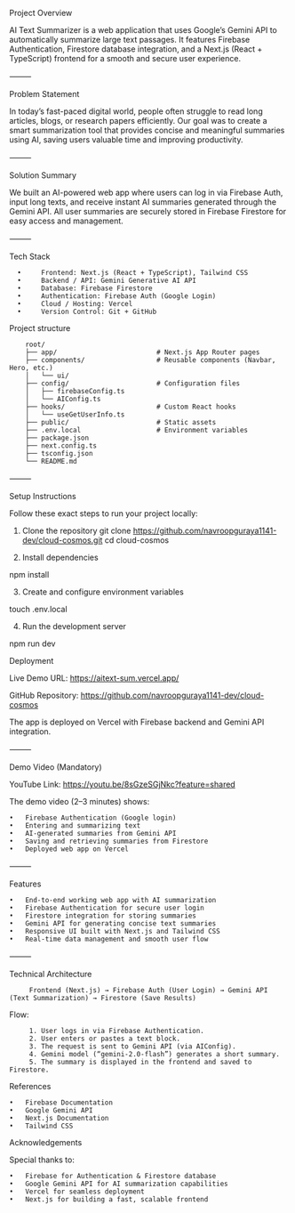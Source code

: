 Project Overview


  AI Text Summarizer is a web application that uses Google’s Gemini API to automatically summarize large text passages.
  It features Firebase Authentication, Firestore database integration, and a Next.js (React + TypeScript) frontend for a smooth and secure user experience.

⸻

Problem Statement

In today’s fast-paced digital world, people often struggle to read long articles, blogs, or research papers efficiently.
Our goal was to create a smart summarization tool that provides concise and meaningful summaries using AI, saving users valuable time and improving productivity.

⸻

Solution Summary


We built an AI-powered web app where users can log in via Firebase Auth, input long texts, and receive instant AI summaries generated through the Gemini API.
All user summaries are securely stored in Firebase Firestore for easy access and management.

⸻

Tech Stack

	  •	    Frontend: Next.js (React + TypeScript), Tailwind CSS
	  •  	Backend / API: Gemini Generative AI API
	  • 	Database: Firebase Firestore
	  • 	Authentication: Firebase Auth (Google Login)
	  • 	Cloud / Hosting: Vercel
	  • 	Version Control: Git + GitHub

Project structure

       	root/
        ├── app/                         # Next.js App Router pages
        ├── components/                  # Reusable components (Navbar, Hero, etc.)
        │   └── ui/
        ├── config/                      # Configuration files
        │   ├── firebaseConfig.ts
        │   └── AIConfig.ts
        ├── hooks/                       # Custom React hooks
        │   └── useGetUserInfo.ts
        ├── public/                      # Static assets
        ├── .env.local                   # Environment variables
        ├── package.json
        ├── next.config.ts
        ├── tsconfig.json
        └── README.md
⸻

  Setup Instructions

  Follow these exact steps to run your project locally:
   1. Clone the repository
   git clone https://github.com/navroopguraya1141-dev/cloud-cosmos.git
   cd cloud-cosmos

   2. Install dependencies
  
   npm install

   3. Create and configure environment variables
   
   touch .env.local

   4. Run the development server
   
   npm run dev


Deployment

Live Demo URL:
 https://aitext-sum.vercel.app/

GitHub Repository:
https://github.com/navroopguraya1141-dev/cloud-cosmos

The app is deployed on Vercel with Firebase backend and Gemini API integration.

⸻

Demo Video (Mandatory)

YouTube Link:
https://youtu.be/8sGzeSGjNkc?feature=shared

The demo video (2–3 minutes) shows:

	•	Firebase Authentication (Google login)
	•	Entering and summarizing text
	•	AI-generated summaries from Gemini API
	•	Saving and retrieving summaries from Firestore
	•	Deployed web app on Vercel

⸻

Features

	•	End-to-end working web app with AI summarization
	•	Firebase Authentication for secure user login
	•	Firestore integration for storing summaries
	•	Gemini API for generating concise text summaries
	•	Responsive UI built with Next.js and Tailwind CSS
	•	Real-time data management and smooth user flow

⸻

Technical Architecture

         Frontend (Next.js) → Firebase Auth (User Login) → Gemini API (Text Summarization) → Firestore (Save Results)

  Flow:
  
	     1.	User logs in via Firebase Authentication.
	     2.	User enters or pastes a text block.
    	 3.	The request is sent to Gemini API (via AIConfig).
	     4.	Gemini model (“gemini-2.0-flash”) generates a short summary.
	     5.	The summary is displayed in the frontend and saved to Firestore.


  References
  
	•	Firebase Documentation
	•	Google Gemini API
	•	Next.js Documentation
	•	Tailwind CSS


Acknowledgements

  Special thanks to:
  
	•	Firebase for Authentication & Firestore database
	•	Google Gemini API for AI summarization capabilities
	•	Vercel for seamless deployment
	•	Next.js for building a fast, scalable frontend




